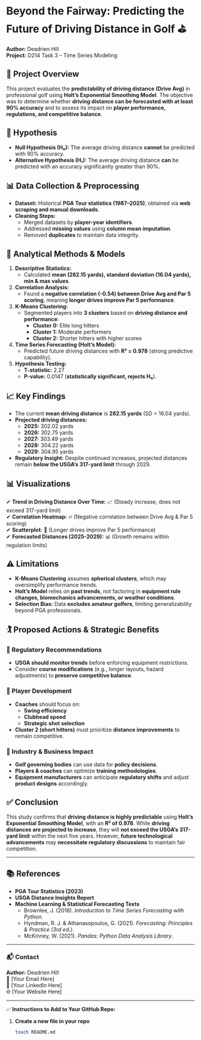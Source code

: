 # **Beyond the Fairway: Predicting the Future of Driving Distance in Golf ⛳**  
**Author:** Deadrien Hill  
**Project:** D214 Task 3 – Time Series Modeling  

## **📌 Project Overview**
This project evaluates the **predictability of driving distance (Drive Avg)** in professional golf using **Holt’s Exponential Smoothing Model**. The objective was to determine whether **driving distance can be forecasted with at least 90% accuracy** and to assess its impact on **player performance, regulations, and competitive balance**.

## **🎯 Hypothesis**
- **Null Hypothesis (H₀):** The average driving distance **cannot** be predicted with 90% accuracy.  
- **Alternative Hypothesis (H₁):** The average driving distance **can** be predicted with an accuracy significantly greater than 90%.

## **📊 Data Collection & Preprocessing**
- **Dataset:** Historical **PGA Tour statistics (1987–2025)**, obtained via **web scraping and manual downloads**.
- **Cleaning Steps:**
  - Merged datasets by **player-year identifiers**.
  - Addressed **missing values** using **column mean imputation**.
  - Removed **duplicates** to maintain data integrity.

## **🧠 Analytical Methods & Models**
1. **Descriptive Statistics:**  
   - Calculated **mean (282.15 yards), standard deviation (16.04 yards), min & max values**.  
2. **Correlation Analysis:**  
   - Found a **negative correlation (-0.54) between Drive Avg and Par 5 scoring**, meaning **longer drives improve Par 5 performance**.  
3. **K-Means Clustering:**  
   - Segmented players into **3 clusters** based on **driving distance and performance**:  
     - **Cluster 0:** Elite long hitters  
     - **Cluster 1:** Moderate performers  
     - **Cluster 2:** Shorter hitters with higher scores  
4. **Time Series Forecasting (Holt’s Model):**  
   - Predicted future driving distances with **R² = 0.978** (strong predictive capability).  
5. **Hypothesis Testing:**  
   - **T-statistic:** 2.27  
   - **P-value:** 0.0147 (**statistically significant, rejects H₀**).

## **📈 Key Findings**
- The current **mean driving distance** is **282.15 yards** (SD = 16.04 yards).  
- **Projected driving distances:**
  - **2025:** 302.02 yards  
  - **2026:** 302.75 yards  
  - **2027:** 303.49 yards  
  - **2028:** 304.22 yards  
  - **2029:** 304.95 yards  
- **Regulatory Insight:** Despite continued increases, projected distances remain **below the USGA’s 317-yard limit** through 2029.

## **📊 Visualizations**
✔ **Trend in Driving Distance Over Time:** 📈 (Steady increase, does not exceed 317-yard limit)  
✔ **Correlation Heatmap:** 🔥 (Negative correlation between Drive Avg & Par 5 scoring)  
✔ **Scatterplot:** 📌 (Longer drives improve Par 5 performance)  
✔ **Forecasted Distances (2025-2029):** 📊 (Growth remains within regulation limits)  

## **⚠ Limitations**
- **K-Means Clustering** assumes **spherical clusters**, which may oversimplify performance trends.  
- **Holt’s Model** relies on **past trends**, not factoring in **equipment rule changes, biomechanics advancements, or weather conditions**.  
- **Selection Bias:** Data **excludes amateur golfers**, limiting generalizability beyond PGA professionals.

## **🏌 Proposed Actions & Strategic Benefits**
### **📌 Regulatory Recommendations**
- **USGA should monitor trends** before enforcing equipment restrictions.  
- Consider **course modifications** (e.g., longer layouts, hazard adjustments) to **preserve competitive balance**.

### **📌 Player Development**
- **Coaches** should focus on:
  - **Swing efficiency**
  - **Clubhead speed**
  - **Strategic shot selection**
- **Cluster 2 (short hitters)** must prioritize **distance improvements** to remain competitive.

### **📌 Industry & Business Impact**
- **Golf governing bodies** can use data for **policy decisions**.  
- **Players & coaches** can optimize **training methodologies**.  
- **Equipment manufacturers** can anticipate **regulatory shifts** and adjust **product designs** accordingly.

## **✅ Conclusion**
This study confirms that **driving distance is highly predictable** using **Holt’s Exponential Smoothing Model**, with an **R² of 0.978**. While **driving distances are projected to increase**, they will **not exceed the USGA’s 317-yard limit** within the next five years. However, **future technological advancements** may **necessitate regulatory discussions** to maintain fair competition.  

---

## **📚 References**
- **PGA Tour Statistics (2023)**
- **USGA Distance Insights Report**
- **Machine Learning & Statistical Forecasting Texts**  
  - Brownlee, J. (2018). *Introduction to Time Series Forecasting with Python*.  
  - Hyndman, R. J. & Athanasopoulos, G. (2021). *Forecasting: Principles & Practice (3rd ed.)*.
  - McKinney, W. (2021). *Pandas: Python Data Analysis Library*.

---

### **📬 Contact**
**Author:** Deadrien Hill  
📧 [Your Email Here]  
🔗 [Your LinkedIn Here]  
🌐 [Your Website Here]  

---

✅ **Instructions to Add to Your GitHub Repo:**  
1. **Create a new file in your repo**  
   ```bash
   touch README.md
